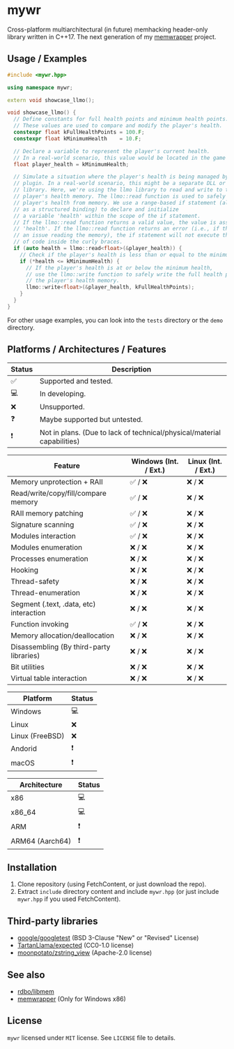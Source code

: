 # mywr

Cross-platform multiarchitectural (in future) memhacking header-only library written in C++17. The next generation of my [memwrapper](https://github.com/The-Musaigen/memwrapper) project.

## Usage / Examples

```c++
#include <mywr.hpp>

using namespace mywr;

extern void showcase_llmo();

void showcase_llmo() {
  // Define constants for full health points and minimum health points.
  // These values are used to compare and modify the player's health.
  constexpr float kFullHealthPoints = 100.F;
  constexpr float kMinimumHealth    = 10.F;

  // Declare a variable to represent the player's current health.
  // In a real-world scenario, this value would be located in the game's memory.
  float player_health = kMinimumHealth;

  // Simulate a situation where the player's health is being managed by a
  // plugin. In a real-world scenario, this might be a separate DLL or shared
  // library. Here, we're using the llmo library to read and write to the
  // player's health memory. The llmo::read function is used to safely read the
  // player's health from memory. We use a range-based if statement (also known
  // as a structured binding) to declare and initialize
  // a variable 'health' within the scope of the if statement.
  // If the llmo::read function returns a valid value, the value is assigned to
  // 'health'. If the llmo::read function returns an error (i.e., if there was
  // an issue reading the memory), the if statement will not execute the block
  // of code inside the curly braces.
  if (auto health = llmo::read<float>(&player_health)) {
    // Check if the player's health is less than or equal to the minimum health.
    if (*health <= kMinimumHealth) {
      // If the player's health is at or below the minimum health,
      // use the llmo::write function to safely write the full health points to
      // the player's health memory.
      llmo::write<float>(&player_health, kFullHealthPoints);
    }
  }
}

```

For other usage examples, you can look into the `tests` directory or the `demo` directory.

## Platforms / Architectures / Features

| Status | Description                                                             |
| ------ | ----------------------------------------------------------------------- |
| ✅      | Supported and tested.                                                   |
| 💻      | In developing.                                                          |
| ❌      | Unsupported.                                                            |
| ❓      | Maybe supported but untested.                                           |
| ❗      | Not in plans. (Due to lack of technical/physical/material capabilities) |

| Feature                                  | Windows (Int. / Ext.) | Linux (Int. / Ext.) |
| ---------------------------------------- | --------------------- | ------------------- |
| Memory unprotection + RAII               | ✅ / ❌                 | ❌ / ❌               |
| Read/write/copy/fill/compare memory      | ✅ / ❌                 | ❌ / ❌               |
| RAII memory patching                     | ✅ / ❌                 | ❌ / ❌               |
| Signature scanning                       | ✅ / ❌                 | ❌ / ❌               |
| Modules interaction                      | ✅ / ❌                 | ❌ / ❌               |
| Modules enumeration                      | ❌ / ❌                 | ❌ / ❌               |
| Processes enumeration                    | ❌ / ❌                 | ❌ / ❌               |
| Hooking                                  | ❌ / ❌                 | ❌ / ❌               |
| Thread-safety                            | ❌ / ❌                 | ❌ / ❌               |
| Thread-enumeration                       | ❌ / ❌                 | ❌ / ❌               |
| Segment (.text, .data, etc) interaction  | ❌ / ❌                 | ❌ / ❌               |
| Function invoking                        | ✅ / ❌                 | ❌ / ❌               |
| Memory allocation/deallocation           | ❌ / ❌                 | ❌ / ❌               |
| Disassembling (By third-party libraries) | ❌ / ❌                 | ❌ / ❌               |
| Bit utilities                            | ❌ / ❌                 | ❌ / ❌               |
| Virtual table interaction                | ❌ / ❌                 | ❌ / ❌               |

| Platform        | Status |
| --------------- | ------ |
| Windows         | 💻      |
| Linux           | ❌      |
| Linux (FreeBSD) | ❌      |
| Andorid         | ❗      |
| macOS           | ❗      |

| Architecture    | Status |
| --------------- | ------ |
| x86             | 💻      |
| x86_64          | 💻      |
| ARM             | ❗      |
| ARM64 (Aarch64) | ❗      |

## Installation

1. Clone repository (using FetchContent, or just download the repo).
2. Extract `include` directory content and include `mywr.hpp` (or just include `mywr.hpp` if you used FetchContent).

## Third-party libraries

* [google/googletest](https://github.com/google/googletest) (BSD 3-Clause "New" or "Revised" License)
* [TartanLlama/expected](https://github.com/TartanLlama/expected) (CC0-1.0 license)
* [moonpotato/zstring_view](https://github.com/moonpotato/zstring_view) (Apache-2.0 license)

## See also

* [rdbo/libmem](https://github.com/rdbo/libmem)
* [memwrapper](https://github.com/The-Musaigen/memwrapper) (Only for Windows x86)

## License

`mywr` licensed under `MIT` license. See `LICENSE` file to details.
